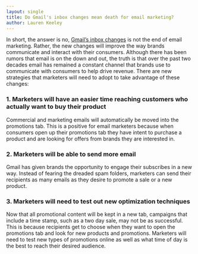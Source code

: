 ```yaml
---
layout: single
title: Do Gmail's inbox changes mean death for email marketing?
author: Lauren Keeley
---
```


In short, the answer is no, [Gmail’s inbox changes](http://www.theguardian.com/media-network/media-network-blog/2013/aug/21/gmail-google-future-email-marketing) is not the end of email marketing. Rather, the new changes will improve the way brands communicate and interact with their consumers. Although there has been rumors that email is on the down and out, the truth is that over the past two decades email has remained a constant channel that brands use to communicate with consumers to help drive revenue.  There are new strategies that marketers will need to adopt to take advantage of these changes:

### 1. Marketers will have an easier time reaching customers who actually want to buy their product

Commercial and marketing emails will automatically be moved into the promotions tab. This is a positive for email marketers because when consumers open up their promotions tab they have intent to purchase a product and are looking for offers from brands they are interested in.  

### 2. Marketers will be able to send more email

Gmail has given brands the opportunity to engage their subscribes in a new way. Instead of fearing the dreaded spam folders, marketers can send their recipients as many emails as they desire to promote a sale or a new product. 

### 3. Marketers will need to test out new optimization techniques

Now that all promotional content will be kept in a new tab, campaigns that include a time stamp, such as a two day sale, may not be as successful. This is because recipients get to choose when they want to open the promotions tab and look for new products and promotions. Marketers will need to test new types of promotions online as well as what time of day is the best to reach their desired audience. 
